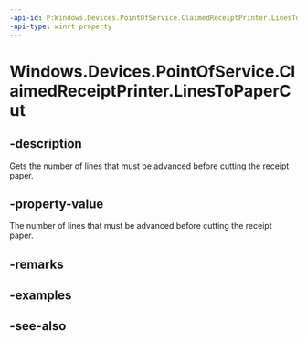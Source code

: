 ----api-id: P:Windows.Devices.PointOfService.ClaimedReceiptPrinter.LinesToPaperCut
-api-type: winrt property
---<!-- Property syntaxpublic uint LinesToPaperCut { get; }--># Windows.Devices.PointOfService.ClaimedReceiptPrinter.LinesToPaperCut## -descriptionGets the number of lines that must be advanced before cutting the receipt paper.## -property-valueThe number of lines that must be advanced before cutting the receipt paper.## -remarks## -examples## -see-also